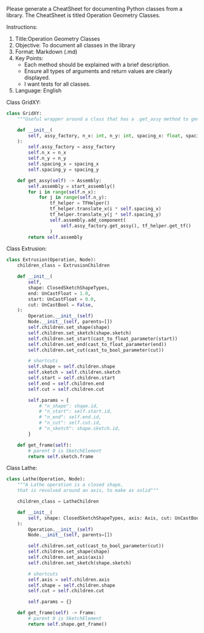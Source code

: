 Please generate a CheatSheet for documenting Python classes from a library. The CheatSheet is titled Operation Geometry Classes.

Instructions:
1. Title:Operation Geometry Classes
2. Objective: To document all classes in the library
3. Format: Markdown (.md)
4. Key Points:
   - Each method should be explained with a brief description.
   - Ensure all types of arguments and return values are clearly displayed.
   - I want tests for all classes.
5. Language: English

Class GridXY:
```python
class GridXY:
    """Useful wrapper around a class that has a .get_assy method to generate a grid of them"""

    def __init__(
        self, assy_factory, n_x: int, n_y: int, spacing_x: float, spacing_y: float
    ):
        self.assy_factory = assy_factory
        self.n_x = n_x
        self.n_y = n_y
        self.spacing_x = spacing_x
        self.spacing_y = spacing_y

    def get_assy(self) -> Assembly:
        self.assembly = start_assembly()
        for i in range(self.n_x):
            for j in range(self.n_y):
                tf_helper = TFHelper()
                tf_helper.translate_x(i * self.spacing_x)
                tf_helper.translate_y(j * self.spacing_y)
                self.assembly.add_component(
                    self.assy_factory.get_assy(), tf_helper.get_tf()
                )
        return self.assembly
```

Class Extrusion:
```python
class Extrusion(Operation, Node):
    children_class = ExtrusionChildren

    def __init__(
        self,
        shape: ClosedSketchShapeTypes,
        end: UnCastFloat = 1.0,
        start: UnCastFloat = 0.0,
        cut: UnCastBool = False,
    ):
        Operation.__init__(self)
        Node.__init__(self, parents=[])
        self.children.set_shape(shape)
        self.children.set_sketch(shape.sketch)
        self.children.set_start(cast_to_float_parameter(start))
        self.children.set_end(cast_to_float_parameter(end))
        self.children.set_cut(cast_to_bool_parameter(cut))

        # shortcuts
        self.shape = self.children.shape
        self.sketch = self.children.sketch
        self.start = self.children.start
        self.end = self.children.end
        self.cut = self.children.cut

        self.params = {
            # "n_shape": shape.id,
            # "n_start": self.start.id,
            # "n_end": self.end.id,
            # "n_cut": self.cut.id,
            # "n_sketch": shape.sketch.id,
        }

    def get_frame(self):
        # parent 0 is SketchElement
        return self.sketch.frame
```

Class Lathe:
```python
class Lathe(Operation, Node):
    """A Lathe operation is a closed shape,
    that is revolved around an axis, to make as solid"""

    children_class = LatheChildren

    def __init__(
        self, shape: ClosedSketchShapeTypes, axis: Axis, cut: UnCastBool = False
    ):
        Operation.__init__(self)
        Node.__init__(self, parents=[])

        self.children.set_cut(cast_to_bool_parameter(cut))
        self.children.set_shape(shape)
        self.children.set_axis(axis)
        self.children.set_sketch(shape.sketch)

        # shortcuts
        self.axis = self.children.axis
        self.shape = self.children.shape
        self.cut = self.children.cut

        self.params = {}

    def get_frame(self) -> Frame:
        # parent 0 is SketchElement
        return self.shape.get_frame()
```

